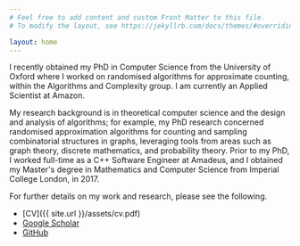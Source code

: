 ```yaml
---
# Feel free to add content and custom Front Matter to this file.
# To modify the layout, see https://jekyllrb.com/docs/themes/#overriding-theme-defaults

layout: home
---
```


I recently obtained my PhD in Computer Science from the University of Oxford where I worked on randomised algorithms for approximate counting, within the Algorithms and Complexity group. I am currently an Applied Scientist at Amazon.

My research background is in theoretical computer science and the design and analysis of algorithms; for example, my PhD research concerned randomised approximation algorithms for counting and sampling combinatorial structures in graphs, leveraging tools from areas such as graph theory, discrete mathematics, and probability theory. Prior to my PhD, I worked full-time as a C++ Software Engineer at Amadeus, and I obtained my Master's degree in Mathematics and Computer Science from Imperial College London, in 2017.

For further details on my work and research, please see the following.

- [CV]({{ site.url }}/assets/cv.pdf)
- [Google Scholar](https://scholar.google.com/citations?user=xhKj6rQAAAAJ)
- [GitHub](https://github.com/j-iss)
